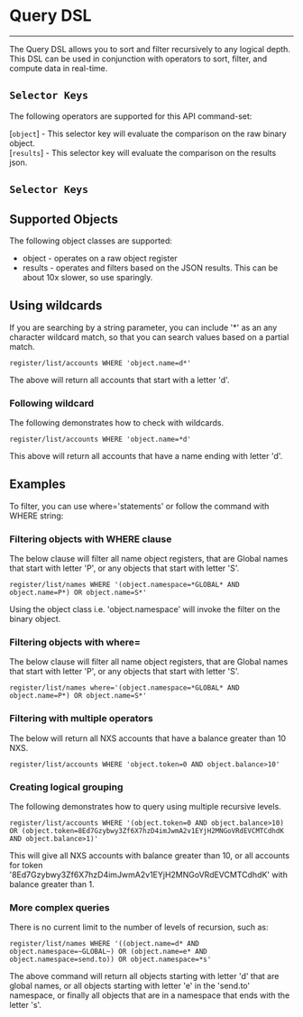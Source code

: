 # Query DSL
-----------------------------------

The Query DSL allows you to sort and filter recursively to any logical depth. This DSL can be used in conjunction with operators to sort, filter, and compute data in real-time.


## `Selector Keys`

The following operators are supported for this API command-set:

[`object`] - This selector key will evaluate the comparison on the raw binary object.   
[`results`]   - This selector key will evaluate the comparison on the results json.


## `Selector Keys`





## Supported Objects

The following object classes are supported:

* object - operates on a raw object register
* results - operates and filters based on the JSON results. This can be about 10x slower, so use sparingly.


## Using wildcards

If you are searching by a string parameter, you can include '*' as an any character wildcard match, so that you can search values
based on a partial match.

```
register/list/accounts WHERE 'object.name=d*'
```

The above will return all accounts that start with a letter 'd'.

### Following wildcard

The following demonstrates how to check with wildcards.

```
register/list/accounts WHERE 'object.name=*d'
```

This above will return all accounts that have a name ending with letter 'd'.


## Examples

To filter, you can use where='statements' or follow the command with WHERE string:

### Filtering objects with WHERE clause

The below clause will filter all name object registers, that are Global names that start with letter 'P', or any objects that start
with letter 'S'.

```
register/list/names WHERE '(object.namespace=*GLOBAL* AND object.name=P*) OR object.name=S*'
```

Using the object class i.e. 'object.namespace' will invoke the filter on the binary object.

### Filtering objects with where=

The below clause will filter all name object registers, that are Global names that start with letter 'P', or any objects that start
with letter 'S'.

```
register/list/names where='(object.namespace=*GLOBAL* AND object.name=P*) OR object.name=S*'
```

### Filtering with multiple operators

The below will return all NXS accounts that have a balance greater than 10 NXS.

```
register/list/accounts WHERE 'object.token=0 AND object.balance>10'
```

### Creating logical grouping

The following demonstrates how to query using multiple recursive levels.

```
register/list/accounts WHERE '(object.token=0 AND object.balance>10) OR (object.token=8Ed7Gzybwy3Zf6X7hzD4imJwmA2v1EYjH2MNGoVRdEVCMTCdhdK AND object.balance>1)'
```

This will give all NXS accounts with balance greater than 10, or all accounts for token '8Ed7Gzybwy3Zf6X7hzD4imJwmA2v1EYjH2MNGoVRdEVCMTCdhdK' with balance greater than 1.


### More complex queries

There is no current limit to the number of levels of recursion, such as:

```
register/list/names WHERE '((object.name=d* AND object.namespace=~GLOBAL~) OR (object.name=e* AND object.namespace=send.to)) OR object.namespace=*s'
```

The above command will return all objects starting with letter 'd' that are global names, or all objects starting with letter 'e' in
the 'send.to' namespace, or finally all objects that are in a namespace that ends with the letter 's'.
